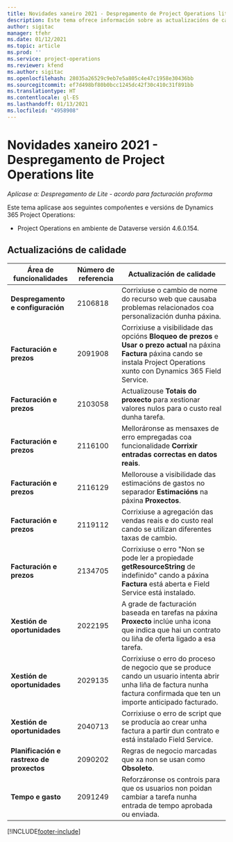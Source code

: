 ```yaml
---
title: Novidades xaneiro 2021 - Despregamento de Project Operations lite
description: Este tema ofrece información sobre as actualizacións de calidade dispoñibles na versión de xaneiro de 2021 do despregamento de Project Operations lite.
author: sigitac
manager: tfehr
ms.date: 01/12/2021
ms.topic: article
ms.prod: ''
ms.service: project-operations
ms.reviewer: kfend
ms.author: sigitac
ms.openlocfilehash: 28035a26529c9eb7e5a805c4e47c1958e30436bb
ms.sourcegitcommit: ef7d498bf80b0bcc1245dc42f30c410c31f891bb
ms.translationtype: HT
ms.contentlocale: gl-ES
ms.lasthandoff: 01/13/2021
ms.locfileid: "4958908"
---
```

# <a name="whats-new-january-2021---project-operations-lite-deployment"></a>Novidades xaneiro 2021 - Despregamento de Project Operations lite


_Aplícase a: Despregamento de Lite - acordo para facturación proforma_

Este tema aplícase aos seguintes compoñentes e versións de Dynamics 365 Project Operations:

  - Project Operations en ambiente de Dataverse versión 4.6.0.154.
  
## <a name="quality-updates"></a>Actualizacións de calidade

| **Área de funcionalidades** | **Número de referencia** | **Actualización de calidade** |
| --- | --- | --- |
| **Despregamento e configuración** | 2106818 | Corrixiuse o cambio de nome do recurso web que causaba problemas relacionados coa personalización dunha páxina. |
| **Facturación e prezos** | 2091908 | Corrixiuse a visibilidade das opcións **Bloqueo de prezos** e **Usar o prezo actual** na páxina **Factura** páxina cando se instala Project Operations xunto con Dynamics 365 Field Service. |
| **Facturación e prezos** | 2103058 | Actualizouse **Totais do proxecto** para xestionar valores nulos para o custo real dunha tarefa. |
| **Facturación e prezos** | 2116100 | Melloráronse as mensaxes de erro empregadas coa funcionalidade **Corrixir entradas correctas en datos reais**. |
| **Facturación e prezos** | 2116129 | Mellorouse a visibilidade das estimacións de gastos no separador **Estimacións** na páxina **Proxectos**. |
| **Facturación e prezos** | 2119112 | Corrixiuse a agregación das vendas reais e do custo real cando se utilizan diferentes taxas de cambio. |
| **Facturación e prezos** | 2134705 | Corrixiuse o erro "Non se pode ler a propiedade **getResourceString** de indefinido" cando a páxina **Factura** está aberta e Field Service está instalado. |
| **Xestión de oportunidades** | 2022195 | A grade de facturación baseada en tarefas na páxina **Proxecto** inclúe unha icona que indica que hai un contrato ou liña de oferta ligado a esa tarefa. |
| **Xestión de oportunidades** | 2029135 | Corrixiuse o erro do proceso de negocio que se produce cando un usuario intenta abrir unha liña de factura nunha factura confirmada que ten un importe anticipado facturado. |
| **Xestión de oportunidades** | 2040713 | Corrixiuse o erro de script que se producía ao crear unha factura a partir dun contrato e está instalado Field Service. |
| **Planificación e rastrexo de proxectos** | 2090202 | Regras de negocio marcadas que xa non se usan como **Obsoleto**. |
| **Tempo e gasto** | 2091249 | Reforzáronse os controis para que os usuarios non poidan cambiar a tarefa nunha entrada de tempo aprobada ou enviada. |


[!INCLUDE[footer-include](../../includes/footer-banner.md)]
